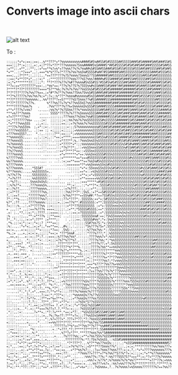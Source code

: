 <h1>Converts image into ascii chars</h1>
<br/>

![alt text](https://i.ibb.co/MBXPZFd/surff.jpg)

To :
<pre style="font-size:8px;">
::;;;;*+*+;++;;++;.,%**???*+*?%%%%%%%%%%%####S#S%##SS#S#SSSSS##SSSSS###S#S#####S##S###SS#S
+++:;;?*:+;::;,+:,+;?*??+*??*???%%%%%%?S%%#####S%S####S*##S#SSSS#S#S#S##S##S###SSSSS#S##SS
:+**;:.+**,::**;,:+*++**%?+%*+??%%%??%?%?%%##%S#SS##SS###S#SS#SS#SSSS#SSS##S##SSSS##S#S##S
*+**..::*?+++*,,:,+++*%*%*??+?*???%?%%?%%S%#SSSS#%##?#SS#####S##SSSSSSSSS#SSSSS###S#SSS#SS
+++;,,;?*?**;:,;:;;,.*++???*???%?S?%%%%?S%%%S??SS######S##SSSSSSS#SSS#SSSS##SS#S##SSSSSSSS
:;++;*+**??*+*,,;:+;* ,;***????????%%%???%S?%%%?####%#SSS####S#S###SS##SSSSS##SS#SSSSSSSSS
:+;*+*******??:::;;*: **?*???%??%?%#??%%%%#S%SS#SS?#SS#S%#S#SSSS##S###SSSSSSS#S#####SS#S#S
**?+;++*???????*+++:,;*%%*++;*??%?%??S?%?SSS%%#%SS###SS#S###?##S######S#S###SSS##S##SS#SSS
?****?*??*????????++++*S?**%%;?%?%?%?%%??%%SS%S#S#SSS#S#S######S######S#S#SSS##S####SSSSSS
?*?*???*???%?%%??%++,;+*#*?%?*?%?%%%??S%%?S%%S#SS###S##S#####S#######S#SSSSSSS#SS###SS#SSS
**?*%?????%?%%?%%?%;+*;?+;;%*??*?%%%%#%%%%%%#S%SS####S###S#S########S###S#SSS#SSSS##SSSSSS
**??*??????%%%%%%:,.%%*???*?++S?**??%S?S%%%??%#SS#####SSS###########S##SSSSSSSSSS##SSSSS#S
?*??*??????%??%.      %*??%%??+?%*%??%%SS%S?%%SS#########S###S#######S#S#S#SSSSSSS#SSSSS#S
****?????%%%?%   .    .?%%*??*?%??%+S%%%%%S%SSS#SS####SSSSS###########SSS##SSSSS#S###S##SS
+**+*???%?+%%?   .,.,,.;%%?%*?%?SS%%???%*%%%S%SSSSS##S##SSSSS##S##SS###SS#S#SSS#SSSS####S#
***+%??*?%%%%     ,.... SSSS*????%?%???%S%%%%SSSS###S##SSS#SS##S###S####S###S#S#SSS######S
+?+??***??%%?     ,,,,..;;;:;;;???%%%??%S%%?%%#SSS######SSS#S#S###S#SS#S####SS##SSS##S#SSS
;+;*???????%%+ ....;+:  ;;;:;;;+;;%%?%%?%?%%SSSSSSSS#%SSSSSS######SS#SS####SS#S#SS#SS#SS##
,*+**??%%%SSS   ,;,+:;. :;:;;;++;:;+?%?%%%?%?%%SSSSSSS#SSS#S#######S####S###S#SSSSSSSSSSSS
;**??%?%%SS%%  ;,+*:;+:.::;;;;;;;+:;;S?%%%%%%%%%%%#SS##S#S####S##S##SS###SS##S#SSSSSS##SSS
+????%%SSSS?,, .::++ :; +;;;;;+;;;;;;+%%%%%%%%%SSSSSSSSSS#SS#SS#S##SSS#SS#SS#S##SSS#S#SS##
+???%%%SSS?,,.  *.:,.:;::;?**;++;;;*;+%%%%%%%%%SSS##SSSSS#S#S##SS##SS#########S###SSSSSS##
**%%%%%SS;,,,. ,,:,:;+;,::*++;+****;++++%%%%%%%%SS#SS%#SSSS#SS####S#SSSS#S#####SS#SSSSS##S
???%%%%SS.,,,..,:;,;;;:::,:;;+*???**;%,:?%%%S%%SS%SSSSSSSSSSS#SS#S#SS###SS###SS#S#SSSS##SS
*%?%%%%%S.,,,...,:,;:;:,,,,:;+*????*+*:;;%%%%%%%SS%SSSSSS#S#SSS%S#S#%###SS##S#S#S###S#S##S
?*%?%%%SS.,,,....,,;::,,,,,::;*?%?*?*;,::+%%SS%%%SS#SSSSSSSSSSSS%#SS##S#SSS#SSSS##S#S#SS##
??%??%%%S...,....,,,;:,,,.,;:++*?***?*++::+SSS%%SSSSSSSSSSSSSSSSSSSS##S##SS#SSS######S##SS
????%%%%S.......... .,,...,..+*+******+*++:%%%S%%SSSS#SSS%SSSSSSSSSSSSSS##S#SS##SS#S##S##S
%?????%%S..........,,,.....,,:+*******++*+++#SSSSSSSS#SSSSSSSSSSSSS#%SSSSSSS##SS###SSSS#SS
%%??%%%%%..........,,. .. ..:.:+;++**+++**++?%%S%#S%SSSSS%SSSSSS#SSSSSSSSSSS#SSSSSS#SSSS#S
%????%%%% ,..... .....  .......:;+++++++*?*+%%S%%%%SS%S#SSSSSSSSSSSSSSSS%SSSSS#S#SSSSS#S#S
%???%%%%%.....*SSS#? ............:;;;;;;*+*+:SS%%%SS%SSS%S#S#SSSSSSSSSSSS#%SS#S###SS#SS#SS
%?*?%%%%;..,,,%%SSSSSS+,.       .,,::::;++*+::+%S%SSSS#SSSSSSS%SSSSSSSSSS#SSSSSSSSS###SS##
:%??%??% ..,,,SSSSSSSS;,.   .......,,::;+**+;+*+SSSSSSSS%%SSSS%SSSSSSSSSS%#SSSSSSS#S#S#SSS
,*+?%???...,,.%%SSSSSS:,..,,:,....,,,,,;+**++++++%%SSS#SS#SSS#SSSSSSSSSSSSS#S#S#S##SS#S#SS
,:*%??;;..,..S%%%S%S%S;....,:,,, ,,::,,,;+++*****+#S#SSSSSSSSSSSSSSS%SSSSSS#SSS#SS#SSS#SSS
:;%?%?*+...,,???%%%%S%,,,,,,,,,,,**;+:,,,:;*+**?*+;SSSS#SSSSSSSSSSSSSS#SSSS#SS#S##?SSS#SSS
+:;?%??,,...;????%%%%%,,:::::,,:+?%???;,:;,:;;+**;;;SSSSSSSSSSS%SSSSS%SSSSSS##S####SSSSSSS
:;+?*??.,,,..???????%%,:::::::::?%%??*?*:;S%S,:+?*++S#SSSS#SSSSS%SSSSSSSSSSS#S#SSSSSSS#SSS
?,:;++?.,,,,*?????%%%?,:;;;;;::%?%%?*?**++SS%##:*?++?SS#SS%SSSSSSS%S#SS#SSS#S#S###SSSSSSSS
?*:;**%.,,.;???????%%?;:;::;;;;??+*???*;.SSSSS%:++*+;S#SSSSS%SSSSSSSS#SSSSS#SSSS#S###SSSSS
%?*,;??..,,,????%%%%%:;;;;;;+,;;++??%**:#SSSSSSS:+**;SSSSSS%SS%S%SSSSSSSSSSS##SSSS####SSSS
?+;::;%..,:,+?*????%% ;;+;;;;;::;+*?*??SSSSSSSSS ;+*+:SSSS%%%S%SSSSSSSSSSSS#S#SSSSSSSS#SSS
+ ,,,::* ,,;:++?%???% ++++;;;;;:,;+**;*SSSSS#SSSS;++*:SSSSSSSSSSSSSSSSSSS###S#S#SS#SSS#SSS
.+: ;.,*?,:;+;*;;????.;;++++;;;.:,:;++;+?SSSSSSSS.;+*;SSSSSSSS%S%S%SSSSSSSSSSSSS#SSSSSSSSS
:% ,,..:;,,,**:+**??% ;;**+++; ..,:;;;;;:SSSSSS%%#:++;?S%SS%%%%S%SSSSSSSSSS#S%SSSSSSSSSSSS
?*,.*:,:;,:+:+*;??** ;+****;:   : ,:;;++;:SSSSS#%%*;*+:S%%SSSSSSSSSSSSSSSSSSSSSSSSS#SSSSSS
,*%.;;:+;*;:+:;*+;;? ;***++;;   .:,::;;;;;;SS#?%%?S:*+;S%SSSSS%%SSSSSSSSSSSSSSSSSSS#S##SSS
:%:..,.:*+*+;,;+;+*;,*++**++;.,#%::,:,;:;;:*S%???%?S+*;SSSSSSS%SSS%SSSSSSSSSSSSSSSSSSSSSSS
++:+.,..+:+;;;;;**+:;;;;*?++; .S%S::,,:::;:;%??%%?%%:*;;SS%SSS%SSSS%SSSSSSSSSSSSSSSSSSSSSS
*%,;+ ,,,+,;+;+:+,;;;:;*++;+ *??*S%%#.,;;:::*???%???;*;;%SSSSSSSSSSSSSSSSSSSSSSSSSSSSSSSSS
,,++,+;...+::+;;?*;?.:;+++;;%???%%?%%*.:::;:;????%%%?+*;%SSSSSSSSSSSSS##SSS#SSSSSSSSSSSSSS
+,,.,.;;. .*;,;;:*+:.:;+;;;+?%?*%??*%?.,:;;;:????%?%%;*;*%%SSSSSSSSSSSSSSSSSSSSS##SSSSSSSS
:?:.,+++? .**;,;+;;+.,,;;;:.???**??*?**,:;;;;+????%??;+*;S%SSSSSSSSSSSSSSSSSSSSS#SSSSSS#SS
+?*;,:**++..*?;:;;;; .,,:::?*????*%*?**%.:;;;;????%?%%**++%%S%SSSSSSSSSSSSSSSSS##SSSSSSSSS
:,,;*;,?*?:. +;..,;::.,,,;**??%?*+******%,;+;;?????????****%%%SSSSSSSSSSSSSSSSSSSSSSSSSSSS
,+,.++;.+++ , ;..,,:,,,;;++*??????*****+S;;;;;*??????%?*??**%%SSSSS%SSSSSSSSSSS#SSSSSS#SSS
;;..+++::,+*,, ,,...::++,,:.:,?****?*+****,;+;;?*????%+*?*??%%%SSSSSSSS%SSSSSSS#SSSSSSSS##
:::,+++;++;;;:: ,....,:+...,,;,*?**?*******;+;;?**???%%?;*?+%%%SS%SSSSSSSS#SSSSSSSSSSSSSS#
;:.,:,:.+::;:,*:.. ...::;, ;;*****?*?**?***,+++*%???*?%%??%+%%SSSSSSSSSSSSSSSSSSSSSSSSSS##
;;;:.,,.,::,,,,.,,.,,..,:;++*?**********??*:+*+++%?????????*S%%%SS%SSSSSSSSSSSSSSSSSSSSSSS
:;++*,.+.;:;+;.:,:::,,:;,:;;+**?*???**?*****;?++??%%???%?%*??S%%%SSSSSSSSSSSSSSSSSSSSSSSSS
*;*:;,,?,.%;++;.;;;,;*;+;:::;+??*????*?**?***?????SS%?%?%*????%%%%%%SSSSSSSSSSSSSSSSSSSS##
,?;::;,?,.**;;*:,;+,:**+++,.;:*??*?????????***??*?SSSSS%?%**???????%SSSSSSSSSSSSSSSSSSSS##
;+*;*;;+*,.%*::*;*:?:,??*+:,,;+%??????????%S%???*?%SSSSSS?%*????%%%?SSS%SSSS#SSSSSSSSS#SSS
.,++;+++:+,:**:;;++*?: *%:*:,:;*?%%???????%%%???*?SSSSSSS%??????*?%%%SSSSSSSSSSSSSSSSSSSSS
.,.,;:;;;;:*,.*?;;?;,**%,*?*;,,:?????????SSS+???%?SSSSSSS??????SS%*??S%%SSSSSSSSSSSSSSSSSS
...,.,;*:,*;*,+*,,+++;?;**+**+::;:????%?%%%%?%????SSSSSSSS????SSSSSS%%%%SSSSSSSSSSSSSSS#SS
.,...,,;:.,?;;:,,,,?;++:*;*??*+;:,;:*%%%%%S%??%??%SSSSSSSSS%%SSSSSSSSSSSSSSSSSSSSSSSSSSSSS
;:...,.;*::?+*?+.,;?**++*%+?**+;::,;+*?%%%S%???%%?SSSSSSSSSSSSSSSSSSSSSSSS%#SSSSSSSSSSSSSS
;;:,..,.:;:;?,?;;..??**,;?**;+*?*+:::;+?%S%*S??%SSSSSSSSSSSSSSSSSSSSSSSSSSSSSSSSSSSSSSSSSS
;;;:;;.,.;.,*;,++;;+????++ ?.+*;?:+:;*+*?S%S?%SSS##SSSSSSSSSSSSSSSSSSSSSSSSSSSSSSSSSSSSSSS
;:,:;;+,..*:.+;:**+++?%??+?.?,**?+:+;;;:?%SSSSS#SSSSSSSSSSSSSSSSSSSSSSSSSSSSSSSSSSSSS%SSS#
,*;:,,:+:..,.,,?+**+,:*?:?+***.*++;+*?:,:*%S%SSSS#SSS##SS##SSS##SSSSSSSSSSSSSSSSSSSSSSSSSS
,:::,,,::,.,..,:;:,;+,,?%;?%+??:?***+?+;;;??%%SS%S####SS###SS###SSSSSSSSSSSSSSSSSSSSSSSS##
::;;:,,,:,:,,...;:,.,*:,%?+???+*.???+?*??;*?;?%%%SSS#######SS###SSSSSSSSSSSSSSSSSSSSSSSSSS
+;:;:,,,,,,+,,,.,*...::++%%???*?*??;****???**%%?%%?SS####################SSSSSSSSSSSSSSSSS
;;;;:;:,,,,.*:,,.,;,....;,??????+?*%*++?*?%%?*?%??*%%###SS###################SSSSSSSSSSSSS
,;++::;;:,,,.*%:.,,,,....+.:*+???,*?;?****??**??*?;SS##############################SSSSSSS
,;*+++;:,;:,,,%;*..,:,...:...,%?*?+*?**.***???%%%?%%*S####################################
:,;+:++:+::+:,;;**,:,;,..,+....?%????%%;;+**+?%%?SS%?%SSS#################################
;:,::;;+;*:++*,+++,;,+,,.,;;...,?????????%:*?;?S%?%S%SS,::%SS#S###########################
;;,.,;*+*?*;++**?*+:;;;:;::;;;...*?*???*?.,.%*?**%%??%%S%:;:;:,;*%SSS###################S?
+;*,,.:++;;*+*;?+?*+*+,;+?;++*;:;;+?%*%??+:;+S**?*??S%%%??%*;:;:,;+;+;***?*?????%%?%%%???+
;:;;:,.,+;.+**+*?*++,?+:,:*++;++...+*?*%%?%?;;,;?++?%%%??%%%???;+;+,?,:*+*+????%%%%%%%???%
;;++:+::*;;.;****?++**?+,..+++;??:..,;:*?%%%??+???*+?*%?%%?*S??%*?+:+;:;;+;*+**%??%%%%%%%*
*+;;*+:,,++*,,?***?+***???*,*:;;+**..;,...:%%%??%;??%;*:%%???SSS?S?*+++**;+;*?+**??%?%%%%%
**++;+*;,,+?+:,?*?+++;**??***+,::;;+*;,,.,.,+%%?+:%??%*;%?%%%%?%?%*%%??*******+??*??%;+%%%
?;+;*;:*;;,;?*+:;;**+;,*????,+?;.:*;*++++:+..;,%%???+%?+.:%%?+%%???%?%?*????*????;*?***?:%
?*+;:**:*??::??*;;;*++*.+???**;??+:;,,+*+%+*;::,?%S%%%+,?..?%?%%%%?+%S%%%%???????%?++?%%??
</pre>
